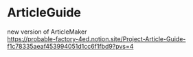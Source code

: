 # ArticleGuide
new version of ArticleMaker  
https://probable-factory-4ed.notion.site/Project-Article-Guide-f1c78335aeaf453994051d1cc6f1fbd9?pvs=4
